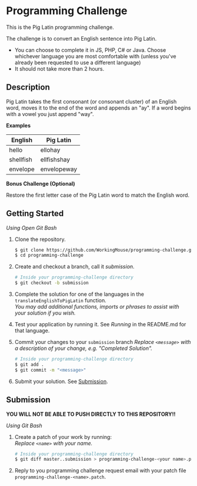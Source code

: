 # Programming Challenge

This is the Pig Latin programming challenge.

The challenge is to convert an English sentence into Pig Latin.

- You can choose to complete it in JS, PHP, C# or Java.
  Choose whichever language you are most comfortable with (unless you've already been requested to use a different language)
- It should not take more than 2 hours.

## Description

Pig Latin takes the first consonant (or consonant cluster) of an English word, moves it to the end of the word and appends an "ay". If a word begins with a vowel you just append "way".

**Examples**

| English   | Pig Latin   |
|-----------|-------------|
| hello     | ellohay     |
| shellfish | ellfishshay |
| envelope  | envelopeway |

**Bonus Challenge (Optional)**

Restore the first letter case of the Pig Latin word to match the English word.

## Getting Started

*Using Open Git Bash*

1. Clone the repository.
   ```bash
   $ git clone https://github.com/WorkingMouse/programming-challenge.git
   $ cd programming-challenge
   ```

2. Create and checkout a branch, call it *submission*.
   ```bash
   # Inside your programming-challenge directory
   $ git checkout -b submission
   ```

3. Complete the solution for one of the languages in the `translateEnglishToPigLatin` function.  
   *You may add additional functions, imports or phrases to assist with your solution if you wish.*

4. Test your application by running it. See *Running* in the README.md for that language.

5. Commit your changes to your `submission` branch
   *Replace `<message>` with a description of your change, e.g. "Completed Solution".*
   ```bash
   # Inside your programming-challenge directory
   $ git add .
   $ git commit -m "<message>"
   ```

6. Submit your solution. See [Submission](#submission).

## Submission

**YOU WILL NOT BE ABLE TO PUSH DIRECTLY TO THIS REPOSITORY!!**

*Using Git Bash*

1. Create a patch of your work by running:  
   *Replace `<name>` with your name.*
   ```bash
   # Inside your programming-challenge directory
   $ git diff master..submission > programming-challenge-<your name>.patch
   ```

2. Reply to you programming challenge request email with your patch file `programming-challenge-<name>.patch`.

